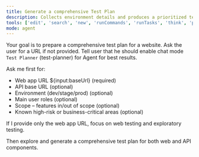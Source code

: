 ```yaml
---
title: Generate a comprehensive Test Plan 
description: Collects environment details and produces a prioritized test plan with web and API scenarios using the `Test Planner Chat Mode`.
tools: ['edit', 'search', 'new', 'runCommands', 'runTasks', 'think', 'problems', 'changes', 'testFailure', 'openSimpleBrowser', 'fetch', 'todos', 'microsoft/playwright-mcp']
mode: agent
---
```


Your goal is to prepare a comprehensive test plan for a website. Ask the user for a URL if not provided. Tell user that he should enable chat mode `Test Planner` (test-planner) for Agent for best results.

Ask me first for:
- Web app URL ${input:baseUrl} (required)
- API base URL (optional)
- Environment (dev/stage/prod) (optional)
- Main user roles (optional)
- Scope – features in/out of scope (optional)
- Known high-risk or business-critical areas (optional)

If I provide only the web app URL, focus on web testing and exploratory testing. 

Then explore and generate a comprehensive test plan for both web and API components.